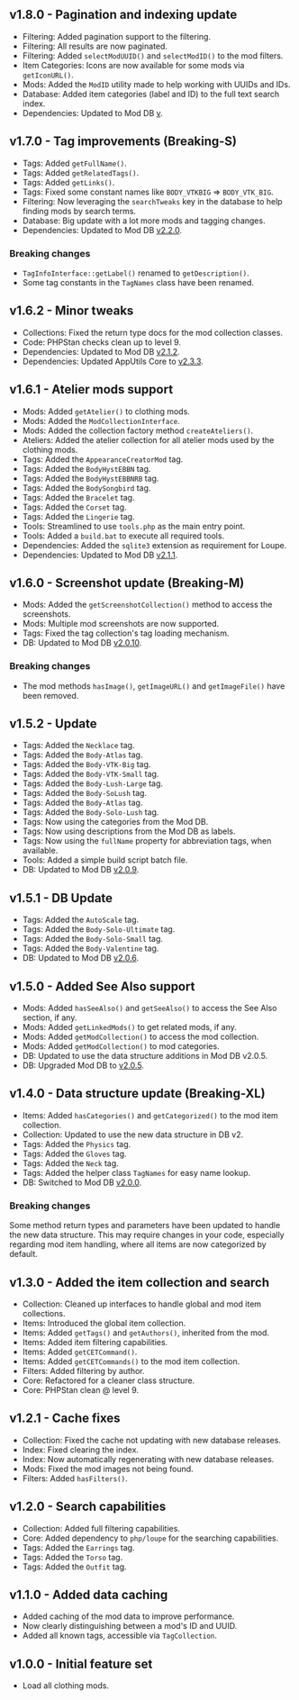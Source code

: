 ## v1.8.0 - Pagination and indexing update
- Filtering: Added pagination support to the filtering.
- Filtering: All results are now paginated.
- Filtering: Added `selectModUUID()` and `selectModID()` to the mod filters.
- Item Categories: Icons are now available for some mods via `getIconURL()`.
- Mods: Added the `ModID` utility made to help working with UUIDs and IDs.
- Database: Added item categories (label and ID) to the full text search index.
- Dependencies: Updated to Mod DB [v]().

## v1.7.0 - Tag improvements (Breaking-S)
- Tags: Added `getFullName()`.
- Tags: Added `getRelatedTags()`.
- Tags: Added `getLinks()`.
- Tags: Fixed some constant names like `BODY_VTKBIG` => `BODY_VTK_BIG`.
- Filtering: Now leveraging the `searchTweaks` key in the database to help finding mods by search terms.
- Database: Big update with a lot more mods and tagging changes.
- Dependencies: Updated to Mod DB [v2.2.0](https://github.com/Mistralys/cyberpunk-mod-db/releases/tag/2.2.0).

### Breaking changes

- `TagInfoInterface::getLabel()` renamed to `getDescription()`.
- Some tag constants in the `TagNames` class have been renamed.

## v1.6.2 - Minor tweaks
- Collections: Fixed the return type docs for the mod collection classes.
- Code: PHPStan checks clean up to level 9.
- Dependencies: Updated to Mod DB [v2.1.2](https://github.com/Mistralys/cyberpunk-mod-db/releases/tag/2.1.2).
- Dependencies: Updated AppUtils Core to [v2.3.3](https://github.com/Mistralys/application-utils-core/releases/tag/2.3.3).

## v1.6.1 - Atelier mods support
- Mods: Added `getAtelier()` to clothing mods.
- Mods: Added the `ModCollectionInterface`.
- Mods: Added the collection factory method `createAteliers()`.
- Ateliers: Added the atelier collection for all atelier mods used by the clothing mods.
- Tags: Added the `AppearanceCreatorMod` tag.
- Tags: Added the `BodyHystEBBN` tag.
- Tags: Added the `BodyHystEBBNRB` tag.
- Tags: Added the `BodySongbird` tag.
- Tags: Added the `Bracelet` tag.
- Tags: Added the `Corset` tag.
- Tags: Added the `Lingerie` tag.
- Tools: Streamlined to use `tools.php` as the main entry point.
- Tools: Added a `build.bat` to execute all required tools.
- Dependencies: Added the `sqlite3` extension as requirement for Loupe.  
- Dependencies: Updated to Mod DB [v2.1.1](https://github.com/Mistralys/cyberpunk-mod-db/releases/tag/2.1.1).

## v1.6.0 - Screenshot update (Breaking-M)
- Mods: Added the `getScreenshotCollection()` method to access the screenshots.
- Mods: Multiple mod screenshots are now supported.
- Tags: Fixed the tag collection's tag loading mechanism.
- DB: Updated to Mod DB [v2.0.10](https://github.com/Mistralys/cyberpunk-mod-db/releases/tag/2.0.10).

### Breaking changes

- The mod methods `hasImage()`, `getImageURL()` and `getImageFile()` have been removed.

## v1.5.2 - Update
- Tags: Added the `Necklace` tag.
- Tags: Added the `Body-Atlas` tag.
- Tags: Added the `Body-VTK-Big` tag.
- Tags: Added the `Body-VTK-Small` tag.
- Tags: Added the `Body-Lush-Large` tag.
- Tags: Added the `Body-SoLush` tag.
- Tags: Added the `Body-Atlas` tag.
- Tags: Added the `Body-Solo-Lush` tag.
- Tags: Now using the categories from the Mod DB.
- Tags: Now using descriptions from the Mod DB as labels.
- Tags: Now using the `fullName` property for abbreviation tags, when available.
- Tools: Added a simple build script batch file.
- DB: Updated to Mod DB [v2.0.9](https://github.com/Mistralys/cyberpunk-mod-db/releases/tag/2.0.9). 

## v1.5.1 - DB Update
- Tags: Added the `AutoScale` tag.
- Tags: Added the `Body-Solo-Ultimate` tag.
- Tags: Added the `Body-Solo-Small` tag.
- Tags: Added the `Body-Valentine` tag.
- DB: Updated to Mod DB [v2.0.6](https://github.com/Mistralys/cyberpunk-mod-db/releases/tag/2.0.6).

## v1.5.0 - Added See Also support
- Mods: Added `hasSeeAlso()` and `getSeeAlso()` to access the See Also section, if any.
- Mods: Added `getLinkedMods()` to get related mods, if any. 
- Mods: Added `getModCollection()` to access the mod collection.
- Mods: Added `getModCollection()` to mod categories.
- DB: Updated to use the data structure additions in Mod DB v2.0.5.
- DB: Upgraded Mod DB to [v2.0.5](https://github.com/Mistralys/cyberpunk-mod-db/releases/tag/2.0.5).

## v1.4.0 - Data structure update (Breaking-XL)
- Items: Added `hasCategories()` and `getCategorized()` to the mod item collection.
- Collection: Updated to use the new data structure in DB v2.
- Tags: Added the `Physics` tag.
- Tags: Added the `Gloves` tag.
- Tags: Added the `Neck` tag.
- Tags: Added the helper class `TagNames` for easy name lookup.
- DB: Switched to Mod DB [v2.0.0](https://github.com/Mistralys/cyberpunk-mod-db/releases/tag/2.0.0).

### Breaking changes

Some method return types and parameters have been updated to handle the new 
data structure. This may require changes in your code, especially regarding
mod item handling, where all items are now categorized by default.

## v1.3.0 - Added the item collection and search
- Collection: Cleaned up interfaces to handle global and mod item collections.
- Items: Introduced the global item collection.
- Items: Added `getTags()` and `getAuthors()`, inherited from the mod.
- Items: Added item filtering capabilities.
- Items: Added `getCETCommand()`.
- Items: Added `getCETCommands()` to the mod item collection.
- Filters: Added filtering by author.
- Core: Refactored for a cleaner class structure.
- Core: PHPStan clean @ level 9.

## v1.2.1 - Cache fixes
- Collection: Fixed the cache not updating with new database releases.
- Index: Fixed clearing the index.
- Index: Now automatically regenerating with new database releases.
- Mods: Fixed the mod images not being found.
- Filters: Added `hasFilters()`.

## v1.2.0 - Search capabilities
- Collection: Added full filtering capabilities.
- Core: Added dependency to `php/loupe` for the searching capabilities.
- Tags: Added the `Earrings` tag.
- Tags: Added the `Torso` tag.
- Tags: Added the `Outfit` tag.

## v1.1.0 - Added data caching
- Added caching of the mod data to improve performance.
- Now clearly distinguishing between a mod's ID and UUID.
- Added all known tags, accessible via `TagCollection`.

## v1.0.0 - Initial feature set 
- Load all clothing mods.

